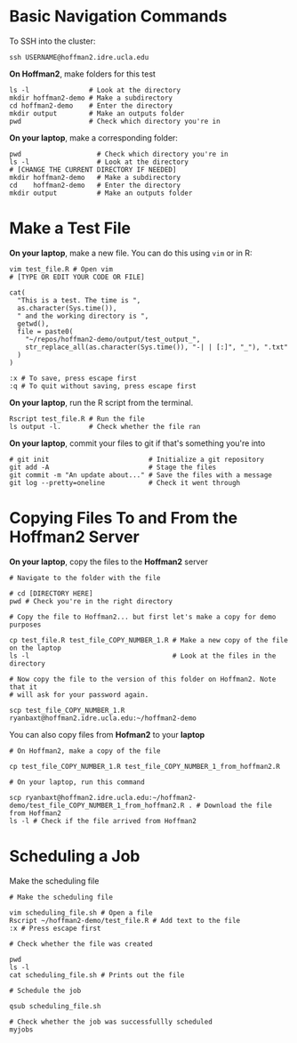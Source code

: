 
# Basic Navigation Commands

To SSH into the cluster:

```
ssh USERNAME@hoffman2.idre.ucla.edu
```

**On Hoffman2**, make folders for this test

```
ls -l               # Look at the directory
mkdir hoffman2-demo # Make a subdirectory
cd hoffman2-demo    # Enter the directory
mkdir output        # Make an outputs folder
pwd                 # Check which directory you're in
```

**On your laptop**, make a corresponding folder:

```
pwd                   # Check which directory you're in
ls -l                 # Look at the directory
# [CHANGE THE CURRENT DIRECTORY IF NEEDED] 
mkdir hoffman2-demo   # Make a subdirectory
cd    hoffman2-demo   # Enter the directory
mkdir output          # Make an outputs folder
```

# Make a Test File

**On your laptop**, make a new file. You can do this using `vim` or in R:

```
vim test_file.R # Open vim
# [TYPE OR EDIT YOUR CODE OR FILE]

cat(
  "This is a test. The time is ", 
  as.character(Sys.time()), 
  " and the working directory is ", 
  getwd(), 
  file = paste0(
    "~/repos/hoffman2-demo/output/test_output_",
    str_replace_all(as.character(Sys.time()), "-| | [:]", "_"), ".txt"
  )
)

:x # To save, press escape first
:q # To quit without saving, press escape first
```

**On your laptop**, run the R script from the terminal.

```
Rscript test_file.R # Run the file
ls output -l.       # Check whether the file ran
```

**On your laptop**, commit your files to git if that's something you're into

```
# git init                         # Initialize a git repository
git add -A                         # Stage the files
git commit -m "An update about..." # Save the files with a message
git log --pretty=oneline           # Check it went through
```

# Copying Files To and From the Hoffman2 Server

**On your laptop**, copy the files to the **Hoffman2** server

```
# Navigate to the folder with the file

# cd [DIRECTORY HERE]
pwd # Check you're in the right directory

# Copy the file to Hoffman2... but first let's make a copy for demo purposes

cp test_file.R test_file_COPY_NUMBER_1.R # Make a new copy of the file on the laptop
ls -l                                    # Look at the files in the directory

# Now copy the file to the version of this folder on Hoffman2. Note that it 
# will ask for your password again.

scp test_file_COPY_NUMBER_1.R ryanbaxt@hoffman2.idre.ucla.edu:~/hoffman2-demo
```

You can also copy files from **Hofman2** to your **laptop**

```
# On Hoffman2, make a copy of the file

cp test_file_COPY_NUMBER_1.R test_file_COPY_NUMBER_1_from_hoffman2.R

# On your laptop, run this command

scp ryanbaxt@hoffman2.idre.ucla.edu:~/hoffman2-demo/test_file_COPY_NUMBER_1_from_hoffman2.R . # Download the file from Hoffman2
ls -l # Check if the file arrived from Hoffman2
```

# Scheduling a Job

Make the scheduling file

```
# Make the scheduling file

vim scheduling_file.sh # Open a file
Rscript ~/hoffman2-demo/test_file.R # Add text to the file
:x # Press escape first

# Check whether the file was created

pwd
ls -l
cat scheduling_file.sh # Prints out the file

# Schedule the job

qsub scheduling_file.sh

# Check whether the job was successfullly scheduled
myjobs
```

